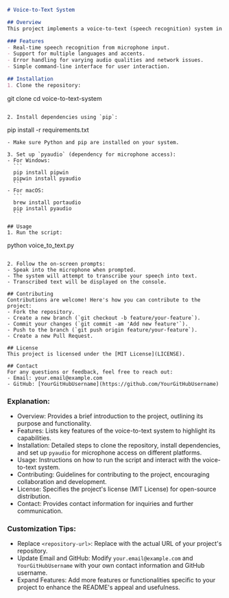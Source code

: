 
```markdown
# Voice-to-Text System

## Overview
This project implements a voice-to-text (speech recognition) system in Python using the `speech_recognition` library. The system captures audio input from a microphone, processes it to recognize speech, and outputs the transcribed text.

### Features
- Real-time speech recognition from microphone input.
- Support for multiple languages and accents.
- Error handling for varying audio qualities and network issues.
- Simple command-line interface for user interaction.

## Installation
1. Clone the repository:
   ```
   git clone <repository-url>
   cd voice-to-text-system
   ```

2. Install dependencies using `pip`:
   ```
   pip install -r requirements.txt
   ```
   - Make sure Python and pip are installed on your system.

3. Set up `pyaudio` (dependency for microphone access):
   - For Windows:
     ```
     pip install pipwin
     pipwin install pyaudio
     ```
   - For macOS:
     ```
     brew install portaudio
     pip install pyaudio
     ```

## Usage
1. Run the script:
   ```
   python voice_to_text.py
   ```

2. Follow the on-screen prompts:
   - Speak into the microphone when prompted.
   - The system will attempt to transcribe your speech into text.
   - Transcribed text will be displayed on the console.

## Contributing
Contributions are welcome! Here's how you can contribute to the project:
- Fork the repository.
- Create a new branch (`git checkout -b feature/your-feature`).
- Commit your changes (`git commit -am 'Add new feature'`).
- Push to the branch (`git push origin feature/your-feature`).
- Create a new Pull Request.

## License
This project is licensed under the [MIT License](LICENSE).

## Contact
For any questions or feedback, feel free to reach out:
- Email: your.email@example.com
- GitHub: [YourGitHubUsername](https://github.com/YourGitHubUsername)
```

### Explanation:

- Overview: Provides a brief introduction to the project, outlining its purpose and functionality.
- Features: Lists key features of the voice-to-text system to highlight its capabilities.
- Installation: Detailed steps to clone the repository, install dependencies, and set up `pyaudio` for microphone access on different platforms.
- Usage: Instructions on how to run the script and interact with the voice-to-text system.
- Contributing: Guidelines for contributing to the project, encouraging collaboration and development.
- License: Specifies the project's license (MIT License) for open-source distribution.
- Contact: Provides contact information for inquiries and further communication.

### Customization Tips:

- Replace `<repository-url>`: Replace with the actual URL of your project's repository.
- Update Email and GitHub: Modify `your.email@example.com` and `YourGitHubUsername` with your own contact information and GitHub username.
- Expand Features: Add more features or functionalities specific to your project to enhance the README's appeal and usefulness.

